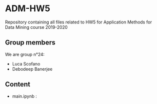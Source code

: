 # ADM-HW5
Repository containing all files related to HW5 for Application Methods for Data Mining course 2019-2020

## Group members

We are group n°24:

- Luca Scofano
- Debodeep Banerjee 

## Content

- main.ipynb : 
